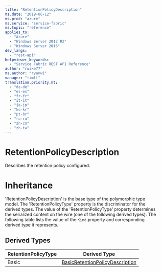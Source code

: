 ```yaml
---
title: "RetentionPolicyDescription"
ms.date: "2019-06-12"
ms.prod: "azure"
ms.service: "service-fabric"
ms.topic: "reference"
applies_to: 
  - "Azure"
  - "Windows Server 2012 R2"
  - "Windows Server 2016"
dev_langs: 
  - "rest-api"
helpviewer_keywords: 
  - "Service Fabric REST API Reference"
author: "rwike77"
ms.author: "ryanwi"
manager: "timlt"
translation.priority.mt: 
  - "de-de"
  - "es-es"
  - "fr-fr"
  - "it-it"
  - "ja-jp"
  - "ko-kr"
  - "pt-br"
  - "ru-ru"
  - "zh-cn"
  - "zh-tw"
---
```

# RetentionPolicyDescription

Describes the retention policy configured.
# Inheritance

'RetentionPolicyDescription' is the base type of the polymorphic type model. The 'RetentionPolicyType' property is the discriminator for the derived types. 
The value of the 'RetentionPolicyType' property determines the serialized content on the wire (one of the following derived types). 
The following table lists the value of the `Kind` property and corresponding derived type it represents.
## Derived Types

| RetentionPolicyType | Derived Type |
| --- | --- | 
| Basic | [BasicRetentionPolicyDescription](sfclient-model-basicretentionpolicydescription.md) |

